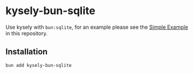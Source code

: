 # kysely-bun-sqlite

Use kysely with `bun:sqlite`, for an example please see the [Simple Example](https://github.com/dylanblokhuis/kysely-bun-sqlite/tree/master/examples/simple) in this repository.

## Installation
```sh
bun add kysely-bun-sqlite
```
